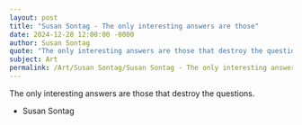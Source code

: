 ```yaml
---
layout: post
title: "Susan Sontag - The only interesting answers are those"
date: 2024-12-28 12:00:00 -0000
author: Susan Sontag
quote: "The only interesting answers are those that destroy the questions."
subject: Art
permalink: /Art/Susan Sontag/Susan Sontag - The only interesting answers are those
---
```


The only interesting answers are those that destroy the questions.

- Susan Sontag
